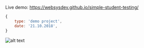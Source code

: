 Live demo: https://websysdev.github.io/simple-student-testing/

```javascript
{
	type: 'demo project',
	date: '21.10.2018',
}
```

![alt text](https://websysdev.github.io/simple-student-testing/scr.png)